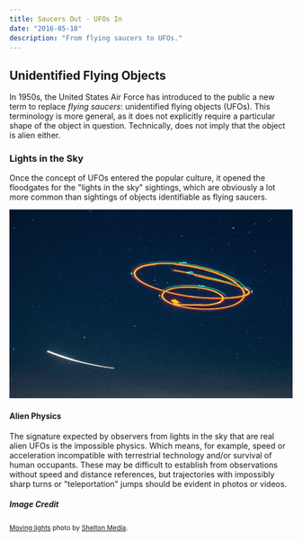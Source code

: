 ```yaml
---
title: Saucers Out - UFOs In
date: "2016-05-18"
description: "From flying saucers to UFOs."
---
```


## Unidentified Flying Objects

In 1950s, the United States Air Force has introduced to the public a new term to replace *flying saucers*:
unidentified flying objects (UFOs). This terminology is more general, as it does not explicitly require a
particular shape of the object in question. Technically, does not imply that the object is alien either.

### Lights in the Sky

Once the concept of UFOs entered the popular culture, it opened the floodgates for the "lights in the sky"
sightings, which are obviously a lot more common than sightings of objects identifiable as flying saucers.

![moving lights in the sky](./ufo-lights.jpg)

#### Alien Physics

The signature expected by observers from lights in the sky that are real alien UFOs is the impossible physics.
Which means, for example, speed or acceleration incompatible with terrestrial technology and/or survival of human occupants.
These may be difficult to establish from observations without speed and distance references, but trajectories
with impossibly sharp turns or "teleportation" jumps should be evident in photos or videos. 

##### Image Credit

<small>[Moving lights](https://unsplash.com/photos/h3VPJ_tLfq0) photo by [Shelton Media](https://unsplash.com/@sheltonmedia).</small>
